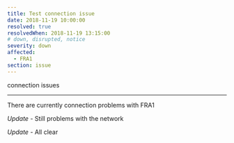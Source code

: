 ```yaml
---
title: Test connection issue
date: 2018-11-19 10:00:00
resolved: true
resolvedWhen: 2018-11-19 13:15:00
# down, disrupted, notice
severity: down
affected:
  - FRA1
section: issue
---
```


connection issues

---

There are currently connection problems with FRA1

*Update* - Still problems with the network

*Update* - All clear
